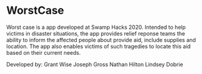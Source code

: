 # WorstCase

Worst case is a app developed at Swamp Hacks 2020. 
Intended to help victims in disaster situations, the app provides relief reponse teams the ability to inform the affected people about provide aid, include supplies and location. The app also enables victims of such tragedies to locate this aid based on their current needs.

Developed by: 
Grant Wise
Joseph Gross
Nathan Hilton
Lindsey Dobrie
